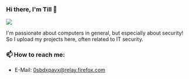 ### Hi there, I'm Till 👋

<img src="https://github-readme-stats.vercel.app/api?username=tillstud&show_icons=true&theme=graywhite&hide_border=false" />


I'm passionate about computers in general, but especially about security!\
So I upload my projects here, often related to IT security.

### 📫 How to reach me:
  - E-Mail: 0sbdxpavx@relay.firefox.com


<!--
- 👯 I’m looking to collaborate on ...
- 🤔 I’m looking for help with ...
- 💬 Ask me about ...
- ⚡ Fun fact: ... 
-->

